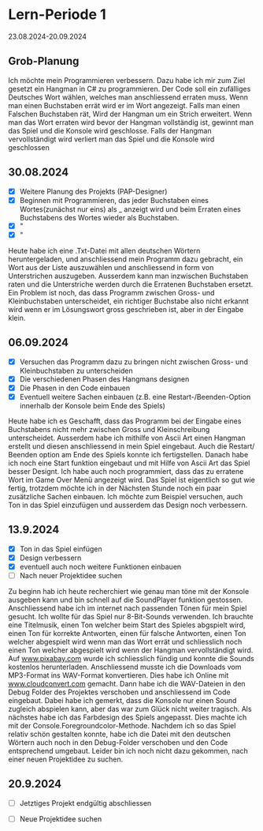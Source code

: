 # Lern-Periode 1

23.08.2024-20.09.2024

## Grob-Planung
Ich möchte mein Programmieren verbessern. Dazu habe ich mir zum Ziel gesetzt ein Hangman in C# zu programmieren.
Der Code soll ein zufälliges Deutsches Wort wählen, welches man anschliessend erraten muss. Wenn man einen Buchstaben errät wird er im Wort 
angezeigt. Falls man einen Falschen Buchstaben rät, Wird der Hangman um ein Strich erweitert. Wenn man das Wort erraten wird bevor der Hangman vollständig ist,
gewinnt man das Spiel und die Konsole wird geschlosse. Falls der Hangman vervollständigt wird verliert man das Spiel und die Konsole wird geschlossen

## 30.08.2024
- [x] Weitere Planung des Projekts (PAP-Designer)
- [x] Beginnen mit Programmieren, das jeder Buchstaben eines Wortes(zunächst nur eins) als _ anzeigt wird und beim Erraten eines Buchstabens des Wortes wieder als Buchstaben.
- [x] "
- [x] "

Heute habe ich eine .Txt-Datei mit allen deutschen Wörtern heruntergeladen, und anschliessend mein Programm dazu gebracht, ein Wort aus der Liste auszuwählen
und anschliessend in form von Unterstrichen auszugeben. Ausserdem kann man inzwischen Buchstaben raten und die Unterstriche werden durch die Erratenen Buchstaben ersetzt.
Ein Problem ist noch, das dass Programm zwischen Gross- und Kleinbuchstaben unterscheidet, ein richtiger Buchstabe also nicht erkannt wird wenn er im Lösungswort gross geschrieben ist,
aber in der Eingabe klein.

## 06.09.2024
- [x] Versuchen das Programm dazu zu bringen nicht zwischen Gross- und Kleinbuchstaben zu unterscheiden
- [x] Die verschiedenen Phasen des Hangmans designen
- [x] Die Phasen in den Code einbauen
- [x] Eventuell weitere Sachen einbauen (z.B. eine Restart-/Beenden-Option innerhalb der Konsole beim Ende des Spiels)

Heute habe ich es Geschafft, dass das Programm bei der Eingabe eines Buchstabens nicht mehr zwischen Gross und Kleinschreibung unterscheidet. Ausserdem habe ich mithilfe von Ascii Art
einen Hangman erstellt und diesen anschliessend in mein Spiel eingebaut. Auch die Restart/ Beenden option am Ende des Spiels konnte ich fertigstellen. Danach habe ich noch eine Start 
funktion eingebaut und mit Hilfe von Ascii Art das Spiel besser Designt. Ich habe auch noch programmiert, dass das zu erratene Wort im Game Over Menü angezeigt wird. 
Das Spiel ist eigentlich so gut wie fertig, trotzdem möchte ich in der Nächsten Stunde noch ein paar zusätzliche Sachen einbauen. Ich möchte zum Beispiel versuchen, auch Ton in das Spiel 
einzufügen und ausserdem das Design noch verbessern.

## 13.9.2024
- [x] Ton in das Spiel einfügen
- [x] Design verbessern
- [x] eventuell auch noch weitere Funktionen einbauen
- [ ] Nach neuer Projektidee suchen

Zu beginn hab ich heute recherchiert wie genau man töne mit der Konsole ausgeben kann und bin schnell auf die SoundPlayer funktion gestossen. Anschliessend habe ich im internet nach passenden 
Tönen für mein Spiel gesucht. Ich wollte für das Spiel nur 8-Bit-Sounds verwenden. Ich brauchte eine Titelmusik, einen Ton welcher beim Start des Spieles abgspielt wird, einen Ton für korrekte 
Antworten, einen für falsche Antworten, einen Ton welcher abgespielt wird wenn man das Wort errät und schliesslich noch einen Ton welcher abgespielt wird wenn der Hangman vervollständigt wird. 
Auf www.pixabay.com wurde ich schliesslich fündig und konnte die Sounds kostenlos herunterladen. Anschliessend musste ich die Downloads vom MP3-Format ins WAV-Format konvertieren. 
Dies habe ich Online mit www.cloudconvert.com gemacht. Dann habe ich die WAV-Dateien in den Debug Folder des Projektes verschoben und anschliessend im Code eingebaut. Dabei habe ich gemerkt, 
dass die Konsole nur einen Sound zugleich abspielen kann, aber das war zum Glück nicht weiter tragisch. Als nächstes habe ich das Farbdesign des Spiels angepasst. Dies machte ich mit der 
Console.Foregroundcolor-Methode. Nachdem ich so das Spiel relativ schön gestalten konnte, habe ich die Datei mit den deutschen Wörtern auch noch in den Debug-Folder verschoben und den Code 
entsprechend umgebaut. Leider bin ich noch nicht dazu gekommen, nach einer neuen Projektidee zu suchen.

## 20.9.2024
- [ ] Jetztiges Projekt endgültig abschliessen
- [ ] Neue Projektidee suchen

